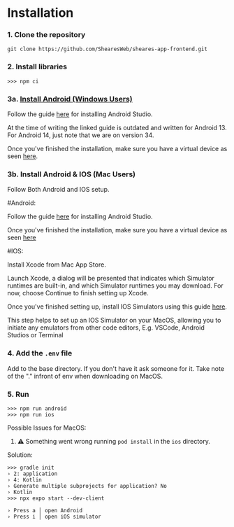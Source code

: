 



# Installation

### 1. Clone the repository

```
git clone https://github.com/ShearesWeb/sheares-app-frontend.git
```

### 2. Install libraries

```
>>> npm ci
```

### 3a. [Install Android (Windows Users)](https://reactnative.dev/docs/environment-setup?guide=native)

Follow the guide [here](https://reactnative.dev/docs/environment-setup?guide=native) for installing Android Studio.

At the time of writing the linked guide is outdated and written for Android 13. For Android 14, just note that we are on version 34.

Once you've finished the installation, make sure you have a virtual device as seen [here](https://docs.expo.dev/workflow/android-studio-emulator/#set-up-a-virtual-device).

### 3b. Install Android & IOS (Mac Users)

Follow Both Android and IOS setup.

#Android:

Follow the guide [here](https://reactnative.dev/docs/environment-setup?guide=native) for installing Android Studio.

Once you've finished the installation, make sure you have a virtual device as seen [here](https://docs.expo.dev/workflow/android-studio-emulator/#set-up-a-virtual-device)

#IOS:

Install Xcode from Mac App Store. 

Launch Xcode, a dialog will be presented that indicates which Simulator runtimes are built-in, and which Simulator runtimes you may download. For now, choose Continue to finish setting up Xcode.

Once you've finished setting up, install IOS Simulators using this guide [here](https://developer.apple.com/documentation/safari-developer-tools/installing-xcode-and-simulators).

This step helps to set up an IOS Simulator on your MacOS, allowing you to initiate any emulators from other code editors, E.g. VSCode, Android Studios or Terminal


### 4. Add the ```.env``` file

Add to the base directory. If you don't have it ask someone for it.
Take note of the "." infront of env when downloading on MacOS.


### 5. Run
```
>>> npm run android
>>> npm run ios
```

Possible Issues for MacOS:
1. ⚠️  Something went wrong running `pod install` in the `ios` directory. 

Solution:

```
>>> gradle init
› 2: application
› 4: Kotlin
› Generate multiple subprojects for application? No
› Kotlin
>>> npx expo start --dev-client
```
```
› Press a │ open Android
› Press i │ open iOS simulator
```
